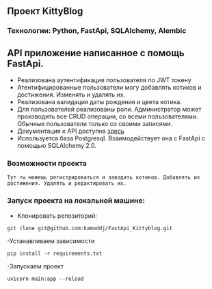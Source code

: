 ## Проект KittyBlog
### Технологии: Python, FastApi, SQLAlchemy, Alembic


## API приложение написанное с помощь FastApi. 

- Реализована аутентификация пользователя по JWT токену
- Атентифицированные пользователи могу добавлять котиков и достижения. Изменять и удалять их.
- Реализована валидация даты рождения и цвета котика.
- Для пользователей реализованы роли. Администратор может производить все CRUD операции, со всеми пользователями. Обычные пользователи только со своими записями.
- Документация к API доступна [здесь](http://127.0.0.1:8000/docs#/)
- Используется база Postgresql. Взаимодействует она с FastApi с помощью SQLAlchemy 2.0.


### Возможности проекта
```
Тут ты можешь регистрироваться и заводить котиков. Добавлять их достижения. Удалять и редактировать их.

```


### Запуск проекта на локальной машине:

- Клонировать репозиторий:
```
git clone git@github.com:kamoddj/FastApi_Kittyblog.git
```
-Устанавливаем зависимости 
```
pip install -r requirements.txt
```
-Запускаем проект
```
uvicorn main:app --reload
```

